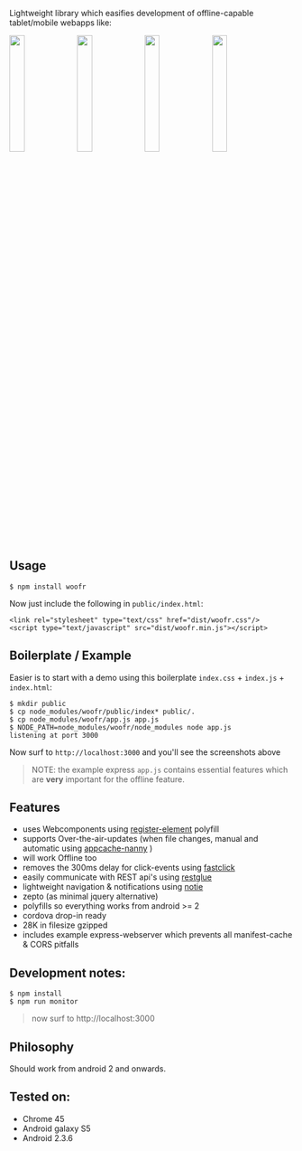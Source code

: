 Lightweight library which easifies development of offline-capable tablet/mobile webapps like:

<img src="https://raw.githubusercontent.com/coderofsalvation/woofr/master/doc/woofr1.png" width="23%" style="width:23%"/>
<img src="https://raw.githubusercontent.com/coderofsalvation/woofr/master/doc/woofr2.png" width="23%" style="width:23%"/>
<img src="https://raw.githubusercontent.com/coderofsalvation/woofr/master/doc/woofr3.png" width="23%" style="width:23%"/>
<img src="https://raw.githubusercontent.com/coderofsalvation/woofr/master/doc/woofr4.png" width="23%" style="width:23%"/>

## Usage 

    $ npm install woofr

Now just include the following in `public/index.html`:

    <link rel="stylesheet" type="text/css" href="dist/woofr.css"/>
    <script type="text/javascript" src="dist/woofr.min.js"></script>

## Boilerplate / Example 

Easier is to start with a demo using this boilerplate `index.css` + `index.js` + `index.html`:

    $ mkdir public
    $ cp node_modules/woofr/public/index* public/.
    $ cp node_modules/woofr/app.js app.js
    $ NODE_PATH=node_modules/woofr/node_modules node app.js
    listening at port 3000

Now surf to `http://localhost:3000` and you'll see the screenshots above

> NOTE: the example express `app.js` contains essential features which are __very__ important for 
the offline feature.

## Features 

* uses Webcomponents using [register-element](https://npmjs.org/package/document-register-element) polyfill
* supports Over-the-air-updates (when file changes, manual and automatic using [appcache-nanny](https://npmjs.org/package/appcache-nanny) )
* will work Offline too 
* removes the 300ms delay for click-events using [fastclick](https://npmjs.org/package/fastclick)
* easily communicate with REST api's using [restglue](https://npmjs.org/package/restglue)
* lightweight navigation & notifications using [notie](https://npmjs.org/package/notie)
* zepto (as minimal jquery alternative)
* polyfills so everything works from android >= 2
* cordova drop-in ready
* 28K in filesize gzipped
* includes example express-webserver which prevents all manifest-cache & CORS pitfalls


## Development notes:

    $ npm install
    $ npm run monitor

> now surf to http://localhost:3000

## Philosophy

Should work from android 2 and onwards.

## Tested on:

* Chrome 45
* Android galaxy S5
* Android 2.3.6
